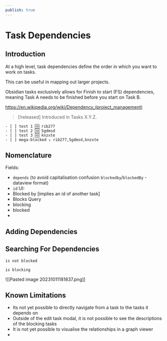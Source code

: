```yaml
---
publish: true
---
```


# Task Dependencies

## Introduction

At a high level, task dependencies define the order in which you want to work on tasks.

This can be useful in mapping out larger projects.  

Obsidian tasks exclusively allows for Finish to start (FS) dependencies, meaning Task A needs to be finished before you start on Task B.

<https://en.wikipedia.org/wiki/Dependency_(project_management)>

> [!released]
> Introduced in Tasks X.Y.Z.

```text
- [ ] test 1 🆔 rib277
- [ ] test 2 🆔 5gdmsd
- [ ] test 3 🆔 knzxte
- [ ] mega-blocked ⤵️ rib277,5gdmsd,knzxte
```

## Nomenclature

Fields:

- `depends` (to avoid capitalisation confusion `blockedby`/`blockedBy` - dataview format)
- `id`
UI:
- Blocked by [implies an id of another task]
- Blocks
Query
- blocking
- blocked
-

## Adding Dependencies

## Searching For Dependencies

`is not blocked`

`is blocking`

![[Pasted image 20231011181837.png]]

## Known Limitations

- Its not yet possible to directly navigate from a task to the tasks it depends on
- Outside of the edit task modal, it is not possible to see the descriptions of the blocking tasks
- It is not yet possible to visualise the relationships in a graph viewer
-
